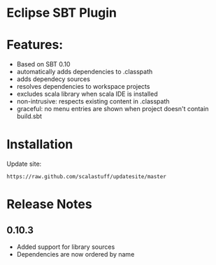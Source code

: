 
Eclipse SBT Plugin
==================

# Features:

- Based on SBT 0.10
- automatically adds dependencies to .classpath
- adds dependecy sources
- resolves dependencies to workspace projects
- excludes scala library when scala IDE is installed
- non-intrusive: respects existing content in .classpath
- graceful: no menu entries are shown when project doesn't contain build.sbt

# Installation

Update site:

	https://raw.github.com/scalastuff/updatesite/master

# Release Notes

## 0.10.3

- Added support for library sources
- Dependencies are now ordered by name

